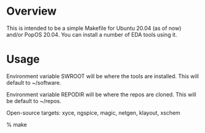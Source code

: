 # Overview

This is intended to be a simple Makefile for Ubuntu 20.04 (as of now) and/or PopOS 20.04. You can
install a number of EDA tools using it.

# Usage

Environment variable SWROOT will be where the tools are installed. This will default to ~/software.

Environment variable REPODIR will be where the repos are cloned. This will be default to ~/repos.

Open-source targets: xyce, ngspice, magic, netgen, klayout, xschem

% make <tool>
